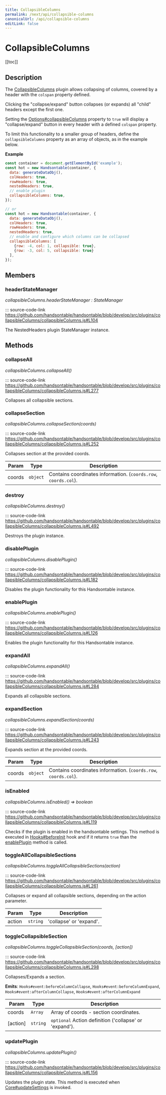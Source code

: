 ```yaml
---
title: CollapsibleColumns
permalink: /next/api/collapsible-columns
canonicalUrl: /api/collapsible-columns
editLink: false
---
```


# CollapsibleColumns

[[toc]]

## Description


The [CollapsibleColumns](#CollapsibleColumns) plugin allows collapsing of columns, covered by a header with the `colspan` property defined.

Clicking the "collapse/expand" button collapses (or expands) all "child" headers except the first one.

Setting the [Options#collapsibleColumns](./Options/#collapsibleColumns) property to `true` will display a "collapse/expand" button in every header
with a defined `colspan` property.

To limit this functionality to a smaller group of headers, define the `collapsibleColumns` property as an array
of objects, as in the example below.

**Example**  
```js
const container = document.getElementById('example');
const hot = new Handsontable(container, {
  data: generateDataObj(),
  colHeaders: true,
  rowHeaders: true,
  nestedHeaders: true,
  // enable plugin
  collapsibleColumns: true,
});

// or
const hot = new Handsontable(container, {
  data: generateDataObj(),
  colHeaders: true,
  rowHeaders: true,
  nestedHeaders: true,
  // enable and configure which columns can be collapsed
  collapsibleColumns: [
    {row: -4, col: 1, collapsible: true},
    {row: -3, col: 5, collapsible: true}
  ],
});
```

## Members

### headerStateManager

_collapsibleColumns.headerStateManager : StateManager_

::: source-code-link https://github.com/handsontable/handsontable/blob/develop/src/plugins/collapsibleColumns/collapsibleColumns.js#L104

The NestedHeaders plugin StateManager instance.


## Methods

### collapseAll

_collapsibleColumns.collapseAll()_

::: source-code-link https://github.com/handsontable/handsontable/blob/develop/src/plugins/collapsibleColumns/collapsibleColumns.js#L277

Collapses all collapsible sections.



### collapseSection

_collapsibleColumns.collapseSection(coords)_

::: source-code-link https://github.com/handsontable/handsontable/blob/develop/src/plugins/collapsibleColumns/collapsibleColumns.js#L252

Collapses section at the provided coords.


| Param | Type | Description |
| --- | --- | --- |
| coords | `object` | Contains coordinates information. (`coords.row`, `coords.col`). |



### destroy

_collapsibleColumns.destroy()_

::: source-code-link https://github.com/handsontable/handsontable/blob/develop/src/plugins/collapsibleColumns/collapsibleColumns.js#L492

Destroys the plugin instance.



### disablePlugin

_collapsibleColumns.disablePlugin()_

::: source-code-link https://github.com/handsontable/handsontable/blob/develop/src/plugins/collapsibleColumns/collapsibleColumns.js#L182

Disables the plugin functionality for this Handsontable instance.



### enablePlugin

_collapsibleColumns.enablePlugin()_

::: source-code-link https://github.com/handsontable/handsontable/blob/develop/src/plugins/collapsibleColumns/collapsibleColumns.js#L126

Enables the plugin functionality for this Handsontable instance.



### expandAll

_collapsibleColumns.expandAll()_

::: source-code-link https://github.com/handsontable/handsontable/blob/develop/src/plugins/collapsibleColumns/collapsibleColumns.js#L284

Expands all collapsible sections.



### expandSection

_collapsibleColumns.expandSection(coords)_

::: source-code-link https://github.com/handsontable/handsontable/blob/develop/src/plugins/collapsibleColumns/collapsibleColumns.js#L243

Expands section at the provided coords.


| Param | Type | Description |
| --- | --- | --- |
| coords | `object` | Contains coordinates information. (`coords.row`, `coords.col`). |



### isEnabled

_collapsibleColumns.isEnabled() ⇒ boolean_

::: source-code-link https://github.com/handsontable/handsontable/blob/develop/src/plugins/collapsibleColumns/collapsibleColumns.js#L119

Checks if the plugin is enabled in the handsontable settings. This method is executed in [Hooks#beforeInit](./Hooks/#beforeInit)
hook and if it returns `true` than the [enablePlugin](#CollapsibleColumns+enablePlugin) method is called.



### toggleAllCollapsibleSections

_collapsibleColumns.toggleAllCollapsibleSections(action)_

::: source-code-link https://github.com/handsontable/handsontable/blob/develop/src/plugins/collapsibleColumns/collapsibleColumns.js#L261

Collapses or expand all collapsible sections, depending on the action parameter.


| Param | Type | Description |
| --- | --- | --- |
| action | `string` | 'collapse' or 'expand'. |



### toggleCollapsibleSection

_collapsibleColumns.toggleCollapsibleSection(coords, [action])_

::: source-code-link https://github.com/handsontable/handsontable/blob/develop/src/plugins/collapsibleColumns/collapsibleColumns.js#L298

Collapses/Expands a section.

**Emits**: <code>Hooks#event:beforeColumnCollapse</code>, <code>Hooks#event:beforeColumnExpand</code>, <code>Hooks#event:afterColumnCollapse</code>, <code>Hooks#event:afterColumnExpand</code>  

| Param | Type | Description |
| --- | --- | --- |
| coords | `Array` | Array of coords - section coordinates. |
| [action] | `string` | `optional` Action definition ('collapse' or 'expand'). |



### updatePlugin

_collapsibleColumns.updatePlugin()_

::: source-code-link https://github.com/handsontable/handsontable/blob/develop/src/plugins/collapsibleColumns/collapsibleColumns.js#L156

Updates the plugin state. This method is executed when [Core#updateSettings](./Core/#updateSettings) is invoked.


